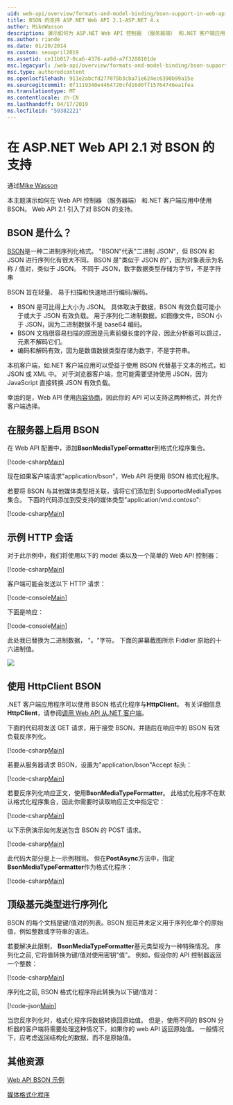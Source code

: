 ```yaml
---
uid: web-api/overview/formats-and-model-binding/bson-support-in-web-api-21
title: BSON 的支持 ASP.NET Web API 2.1-ASP.NET 4.x
author: MikeWasson
description: 演示如何为 ASP.NET Web API 控制器 （服务器端） 和.NET 客户端应用中使用 BSON 4.x。
ms.author: riande
ms.date: 01/20/2014
ms.custom: seoapril2019
ms.assetid: ce11b017-0ca6-4376-aa9d-a7f3288101de
msc.legacyurl: /web-api/overview/formats-and-model-binding/bson-support-in-web-api-21
msc.type: authoredcontent
ms.openlocfilehash: 911e2abcfd277075b3cba71e624ec6390b99a15e
ms.sourcegitcommit: 0f1119340e4464720cfd16d0ff15764746ea1fea
ms.translationtype: MT
ms.contentlocale: zh-CN
ms.lasthandoff: 04/17/2019
ms.locfileid: "59382221"
---
```

# <a name="bson-support-in-aspnet-web-api-21"></a>在 ASP.NET Web API 2.1 对 BSON 的支持

通过[Mike Wasson](https://github.com/MikeWasson)

本主题演示如何在 Web API 控制器 （服务器端） 和.NET 客户端应用中使用 BSON。 Web API 2.1 引入了对 BSON 的支持。 

## <a name="what-is-bson"></a>BSON 是什么？

[BSON](http://bsonspec.org/)是一种二进制序列化格式。 "BSON"代表"二进制 JSON"，但 BSON 和 JSON 进行序列化有很大不同。 BSON 是"类似于 JSON 的"，因为对象表示为名称 / 值对，类似于 JSON。 不同于 JSON，数字数据类型存储为字节，不是字符串

BSON 旨在轻量、 易于扫描和快速地进行编码/解码。

- BSON 是可比得上大小为 JSON。 具体取决于数据，BSON 有效负载可能小于或大于 JSON 有效负载。 用于序列化二进制数据，如图像文件，BSON 小于 JSON，因为二进制数据不是 base64 编码。
- BSON 文档很容易扫描的原因是元素前缀长度的字段，因此分析器可以跳过，元素不解码它们。
- 编码和解码有效，因为是数值数据类型存储为数字，不是字符串。

本机客户端，如.NET 客户端应用可以受益于使用 BSON 代替基于文本的格式，如 JSON 或 XML 中。 对于浏览器客户端，您可能需要坚持使用 JSON，因为 JavaScript 直接转换 JSON 有效负载。

幸运的是，Web API 使用[内容协商](content-negotiation.md)，因此你的 API 可以支持这两种格式，并允许客户端选择。

## <a name="enabling-bson-on-the-server"></a>在服务器上启用 BSON

在 Web API 配置中，添加**BsonMediaTypeFormatter**到格式化程序集合。

[!code-csharp[Main](bson-support-in-web-api-21/samples/sample1.cs)]

现在如果客户端请求"application/bson"，Web API 将使用 BSON 格式化程序。

若要将 BSON 与其他媒体类型相关联，请将它们添加到 SupportedMediaTypes 集合。 下面的代码添加到受支持的媒体类型"application/vnd.contoso":

[!code-csharp[Main](bson-support-in-web-api-21/samples/sample2.cs)]

## <a name="example-http-session"></a>示例 HTTP 会话

对于此示例中，我们将使用以下的 model 类以及一个简单的 Web API 控制器：

[!code-csharp[Main](bson-support-in-web-api-21/samples/sample3.cs)]

客户端可能会发送以下 HTTP 请求：

[!code-console[Main](bson-support-in-web-api-21/samples/sample4.cmd)]

下面是响应：

[!code-console[Main](bson-support-in-web-api-21/samples/sample5.cmd)]

此处我已替换为二进制数据， &quot;。&quot;字符。 下面的屏幕截图所示 Fiddler 原始的十六进制值。

[![](bson-support-in-web-api-21/_static/image2.png)](bson-support-in-web-api-21/_static/image1.png)

## <a name="using-bson-with-httpclient"></a>使用 HttpClient BSON

.NET 客户端应用程序可以使用 BSON 格式化程序与**HttpClient**。 有关详细信息**HttpClient**，请参阅[调用 Web API 从.NET 客户端](../advanced/calling-a-web-api-from-a-net-client.md)。

下面的代码将发送 GET 请求，用于接受 BSON，并随后在响应中的 BSON 有效负载反序列化。

[!code-csharp[Main](bson-support-in-web-api-21/samples/sample6.cs)]

若要从服务器请求 BSON，设置为"application/bson"Accept 标头：

[!code-csharp[Main](bson-support-in-web-api-21/samples/sample7.cs)]

若要反序列化响应正文，使用**BsonMediaTypeFormatter**。 此格式化程序不在默认格式化程序集合，因此你需要时读取响应正文中指定它：

[!code-csharp[Main](bson-support-in-web-api-21/samples/sample8.cs)]

以下示例演示如何发送包含 BSON 的 POST 请求。

[!code-csharp[Main](bson-support-in-web-api-21/samples/sample9.cs)]

此代码大部分是上一示例相同。 但在**PostAsync**方法中，指定**BsonMediaTypeFormatter**作为格式化程序：

[!code-csharp[Main](bson-support-in-web-api-21/samples/sample10.cs)]

## <a name="serializing-top-level-primitive-types"></a>顶级基元类型进行序列化

BSON 的每个文档是键/值对的列表。BSON 规范并未定义用于序列化单个的原始值，例如整数或字符串的语法。

若要解决此限制， **BsonMediaTypeFormatter**基元类型视为一种特殊情况。 序列化之前, 它将值转换为键/值对使用密钥"值"。 例如，假设你的 API 控制器返回一个整数：

[!code-csharp[Main](bson-support-in-web-api-21/samples/sample11.cs)]

序列化之前, BSON 格式化程序将此转换为以下键/值对：

[!code-json[Main](bson-support-in-web-api-21/samples/sample12.json)]

当您反序列化时，格式化程序将数据转换回原始值。 但是，使用不同的 BSON 分析器的客户端将需要处理这种情况下，如果你的 web API 返回原始值。 一般情况下，应考虑返回结构化的数据，而不是原始值。

## <a name="additional-resources"></a>其他资源

[Web API BSON 示例](https://aspnet.codeplex.com/SourceControl/latest#Samples/WebApi/BSONSample/)

[媒体格式化程序](media-formatters.md)
